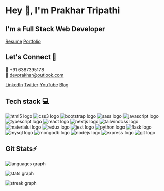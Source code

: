 # Hey 👋, I'm **Prakhar Tripathi**

<!-- About me -->

## I'm a **Full Stack Web Developer**

[Resume](https://drive.google.com/file/d/1Zb0Ftt-6CxP2EbkPvbk0rZo997LFXHbw/view?usp=sharing)
[Portfolio](link-to-portfolio)

<!-- Connect -->

## Let's Connect 🤝

📱 +91 6387395178  
📧 devprakhar@outlook.com

[LinkedIn](https://www.linkedin.com/in/prakhar489/) [Twitter](https://twitter.com/prakhar_4896) [YouTube](https://www.youtube.com/@prakhartripathi5281/) [Blog](https://prakharsvnit.wordpress.com/)

<!---------------------Tech Stack------------------------->

## Tech stack 💻

![html5 logo](https://img.shields.io/badge/HTML5-E34F26?logo=html5&logoColor=white&style=for-the-badge) ![css3 logo](https://img.shields.io/badge/CSS3-1572B6?logo=css3&logoColor=white&style=for-the-badge) ![bootstrap logo](https://img.shields.io/badge/Bootstrap-7952B3?logo=bootstrap&logoColor=white&style=for-the-badge) ![sass logo](https://img.shields.io/badge/Sass-CC6699?logo=sass&logoColor=black&style=for-the-badge) ![javascript logo](https://img.shields.io/badge/JavaScript-F7DF1E?logo=javascript&logoColor=black&style=for-the-badge) ![typescript logo](https://img.shields.io/badge/TypeScript-3178C6?logo=typescript&logoColor=white&style=for-the-badge) ![react logo](https://img.shields.io/badge/React-61DAFB?logo=react&logoColor=black&style=for-the-badge) ![nextjs logo](https://img.shields.io/badge/Next.js-000000?logo=nextdotjs&logoColor=white&style=for-the-badge) ![tailwindcss logo](https://img.shields.io/badge/Tailwind%20CSS-06B6D4?logo=tailwindcss&logoColor=black&style=for-the-badge) ![materialui logo](https://img.shields.io/badge/MUI-007FFF?logo=mui&logoColor=white&style=for-the-badge) ![redux logo](https://img.shields.io/badge/Redux-764ABC?logo=redux&logoColor=white&style=for-the-badge) ![jest logo](https://img.shields.io/badge/Jest-C21325?logo=jest&logoColor=white&style=for-the-badge) ![python logo](https://img.shields.io/badge/Python-3776AB?logo=python&logoColor=white&style=for-the-badge) ![flask logo](https://img.shields.io/badge/Flask-000000?logo=flask&logoColor=white&style=for-the-badge) ![mysql logo](https://img.shields.io/badge/MySQL-4479A1?logo=mysql&logoColor=white&style=for-the-badge) ![mongodb logo](https://img.shields.io/badge/MongoDB-47A248?logo=mongodb&logoColor=white&style=for-the-badge) ![nodejs logo](https://img.shields.io/badge/Node.js-339933?logo=nodedotjs&logoColor=white&style=for-the-badge) ![express logo](https://img.shields.io/badge/Express-000000?logo=express&logoColor=white&style=for-the-badge) ![git logo](https://img.shields.io/badge/Git-F05032?logo=git&logoColor=white&style=for-the-badge)

## Git Stats⚡

![languages graph](https://github-readme-stats.vercel.app/api/top-langs?username=Prakharsvnit&locale=en&hide_title=false&layout=compact&card_width=320&langs_count=5&theme=dark&hide_border=false&order=2)

![stats graph](https://github-readme-stats.vercel.app/api?username=Prakharsvnit&hide_title=false&hide_rank=false&show_icons=true&include_all_commits=true&count_private=true&disable_animations=false&theme=dark&locale=en&hide_border=false&order=1)

![streak graph](https://streak-stats.demolab.com?user=Prakharsvnit&locale=en&mode=daily&theme=dark&hide_border=false&border_radius=5&order=3)
